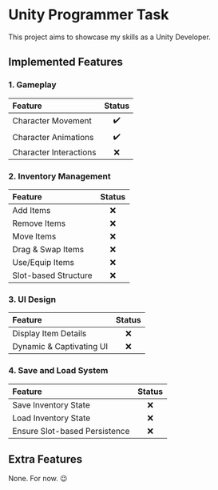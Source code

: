 # Unity Programmer Task

This project aims to showcase my skills as a Unity Developer.

## Implemented Features

### 1. Gameplay

| Feature                |        Status        |
|:-----------------------|:--------------------:|
| Character Movement     |  :heavy_check_mark:  |
| Character Animations   |  :heavy_check_mark:  |
| Character Interactions |          :x:         |

### 2. Inventory Management

| Feature              |        Status        |
|:---------------------|:--------------------:|
| Add Items            |          :x:         |
| Remove Items         |          :x:         |
| Move Items           |          :x:         |
| Drag & Swap Items    |          :x:         |
| Use/Equip Items      |          :x:         |
| Slot-based Structure |          :x:         |

### 3. UI Design

| Feature                  |        Status        |
|:-------------------------|:--------------------:|
| Display Item Details     |          :x:         |
| Dynamic & Captivating UI |          :x:         |

### 4. Save and Load System

| Feature                       |        Status        |
|:------------------------------|:--------------------:|
| Save Inventory State          |          :x:         |
| Load Inventory State          |          :x:         |
| Ensure Slot-based Persistence |          :x:         |

## Extra Features

None.
For now. :wink:
